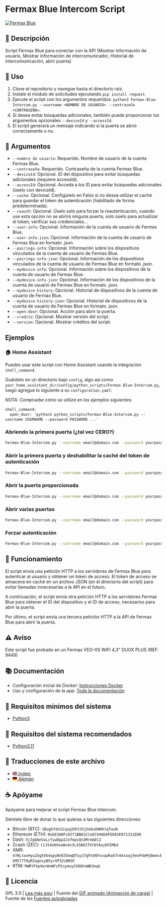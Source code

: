 # Fermax Blue Intercom Script

<a href="#" style="text-align: center;">
 <img src="https://github.com/cvc90/Fermax-Blue-Intercom/assets/76731844/b417dcc5-9b5f-49b2-8084-2e56338ed68e" width="15%" height="15%" alt="Fermax Blue" text-align="center" margin="0 0 0 0">
</a>

## 📑 Descripción

Script Fermax Blue para conectar con la API (Mostrar información de usuario, Mostrar información de intercomunicador, Historial de intercomunicación, abrir puerta)

## 📑 Uso

1. Clone el repositorio y navegue hasta el directorio raíz.
2. Instale el módulo de solicitudes ejecutando `pip install request`.
3. Ejecute el script con los argumentos requeridos: `python3 Fermax-Blue-Intercom.py --username <NOMBRE DE USUARIO> --contraseña <CONTRASEÑA>`.
4. Si desea evitar búsquedas adicionales, también puede proporcionar los argumentos opcionales `--deviceId` y `--accessId`.
5. El script generará un mensaje indicando si la puerta se abrió correctamente o no.

## 📑 Argumentos

- `--nombre de usuario`: Requerido. Nombre de usuario de la cuenta Fermax Blue.
- `--contraseña`: Requerido. Contraseña de la cuenta Fermax Blue.
- `--deviceId`: Opcional. ID del dispositivo para evitar búsquedas adicionales (requiere accessId).
- `--accessId`: Opcional. Acceda a los ID para evitar búsquedas adicionales (úselo con deviceId).
- `--cache`: Opcional. Configúrelo en Falso si no desea utilizar el caché para guardar el token de autenticación (habilitado de forma predeterminada).
- `--reauth`: Opcional. Úselo solo para forzar la reautenticación, cuando use esta opción no se abrirá ninguna puerta, solo úselo para actualizar el token, verificar sus credenciales...
- `--user-info`: Opcional. Información de la cuenta de usuario de Fermax Blue.
- `--user-info-json`: Opcional. Información de la cuenta de usuario de Fermax Blue en formato .json.
- `--pairings-info`: Opcional. Información sobre los dispositivos vinculados de la cuenta de usuario de Fermax Blue.
- `--pairings-info-json`: Opcional. Información de los dispositivos vinculados de la cuenta de usuario de Fermax Blue en formato .json.
- `--mydevice-info`: Opcional. Información sobre los dispositivos de la cuenta de usuario de Fermax Blue.
- `--mydevice-info-json`: Opcional. Información de los dispositivos de la cuenta de usuario de Fermax Blue en formato .json.
- `--mydevice-history`: Opcional. Historial de dispositivos de la cuenta de usuario de Fermax Blue.
- `--mydevice-history-json`: Opcional. Historial de dispositivos de la cuenta de usuario de Fermax Blue en formato .json.
- `--open-door`: Opcional. Acción para abrir la puerta.
- `--credits`: Opcional. Mostrar versión del script.
- `--version`: Opcional. Mostrar créditos del script.

## Ejemplos

### 🏠 Home Assistant

Puedes usar este script con Home Assistant usando la integración `shell_command`.

Guárdelo en un directorio bajo `config`, algo así como `your_home_assistant_dir/config/python_scripts/Fermax-Blue-Intercom.py`, luego agregue lo siguiente a su `configuration.yaml`:

*NOTA: Compruebe cómo se utiliza en los ejemplos siguientes.*

```
shell_command:
  open_door: 'python3 python_scripts/Fermax-Blue-Intercom.py --username USERNAME --password PASSWORD ...'
```

### Abriendo la primera puerta (¿tal vez CERO?)

```bash
Fermax-Blue-Intercom.py --username email@domain.com --password yourpassword
```

### Abrir la primera puerta y deshabilitar la caché del token de autenticación

```bash
Fermax-Blue-Intercom.py --username email@domain.com --password yourpassword --cache False
```

### Abrir la puerta proporcionada

```bash
Fermax-Blue-Intercom.py --username email@domain.com --password yourpassword --deviceId 12345 --accessId '{"subblock": 0, "block": 0, "number": 0}'
```

### Abrir varias puertas

```bash
Fermax-Blue-Intercom.py --username email@domain.com --password yourpassword --deviceId 12345 --accessId '{"subblock": 0, "block": 0, "number": 0}' '{"subblock": 1, "block": 1, "number": 1}'
```

### Forzar autenticación

```bash
Fermax-Blue-Intercom.py --username email@domain.com --password yourpassword --reauth
```

## 👷 Funcionamiento

El script envía una petición HTTP a los servidores de Fermax Blue para autenticar al usuario y obtener un token de acceso. El token de acceso se almacena en caché en un archivo JSON (en el directorio del script) para evitar llamadas innecesarias a la API en el futuro.

A continuación, el script envía otra petición HTTP a los servidores Fermax Blue para obtener el ID del dispositivo y el ID de acceso, necesarios para abrir la puerta.

Por último, el script envía una tercera petición HTTP a la API de Fermax Blue para abrir la puerta.

## ⚠️ Aviso

Este script fue probado en un Fermax VEO-XS WIFI 4,3" DUOX PLUS (REF: 9449)

## 📚 Documentación

- Configuración inicial de Docker: [Instrucciones Docker](/docs/DOCKER_INSTALLATION.md)
- Uso y configuración de la app: [Toda la documentación](docs/README.md)

## 📑 Requisitos mínimos del sistema

- [Python3](https://www.python.org/downloads/)

## 📑 Requisitos del sistema recomendados

- [Python3.11](https://www.python.org/downloads/)

## 🏴 Traducciones de este archivo

* <a href="README.md">
   <img src="https://github.com/lipis/flag-icons/blob/main/flags/4x3/gb.svg" alt="README.md" width="3%" height="3%"> Ingles
  </a>

* <a href="README_DE.md">
   <img src="https://github.com/lipis/flag-icons/blob/main/flags/4x3/de.svg" alt="README_DE.md" width="3%" height="3%"> Alemán
  </a> 

## ☕ Apóyame

Apóyame para mejorar el script Fermax Blue Intercom.

Siéntete libre de donar lo que quieras a las siguientes direcciones:

- Bitcoin (BTC): `1BughfdxS2zpqZUhtS5jhkbxDWHhtqTaxN`
- Ethereum (ETH): `0xbE3A0FcD3f1BB61CCeEC94Ab9FE683E071331E00`
- Dash: `XjZgQAeVuLcfywDpp2JxfmpvQn3MrmAEC2`
- Zcash (ZEC): `t1J5dnHVeaWvdv3L43A62fVC6YAajKFEMbX`
- XMR: `47HLtavHyu2UgXVb4apyNnE55mqQTuy1fgPzbNYosqaRak7nkksoqj9enP4eMjBems4kM577T8yRZagnsyB5yrXP32cBN3F`
- RTM: `RWRYFXpXwrWnWFzPSrp4oyCV6QYaWD3eqX`

## 📑 Licencia
  GPL 3.0 | [Lea más aquí](LICENSE.md) | Fuente del [GIF animado (Animación de carga)](https://commons.wikimedia.org/wiki/File:Loading_Animation.gif) | Fuente de las [Fuentes autoalojadas](https://github.com/adobe-fonts/source-sans)
